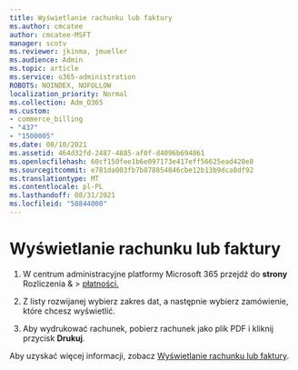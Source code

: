```yaml
---
title: Wyświetlanie rachunku lub faktury
ms.author: cmcatee
author: cmcatee-MSFT
manager: scotv
ms.reviewer: jkinma, jmueller
ms.audience: Admin
ms.topic: article
ms.service: o365-administration
ROBOTS: NOINDEX, NOFOLLOW
localization_priority: Normal
ms.collection: Adm_O365
ms.custom:
- commerce_billing
- "437"
- "1500005"
ms.date: 08/10/2021
ms.assetid: 464d32fd-2487-4885-af0f-d4096b694861
ms.openlocfilehash: 60cf150fee1b6e097173e417eff56625ead420e8
ms.sourcegitcommit: e781da003fb7b878854846cbe12b13b9dca8df92
ms.translationtype: MT
ms.contentlocale: pl-PL
ms.lasthandoff: 08/31/2021
ms.locfileid: "58844000"
---
```

# <a name="view-my-bill-or-invoice"></a>Wyświetlanie rachunku lub faktury

1. W centrum administracyjne platformy Microsoft 365 przejdź do **strony** Rozliczenia & \> [płatności.](https://go.microsoft.com/fwlink/p/?linkid=848039)

2. Z listy rozwijanej wybierz zakres dat, a następnie wybierz zamówienie, które chcesz wyświetlić.

3. Aby wydrukować rachunek, pobierz rachunek jako plik PDF i kliknij przycisk **Drukuj**.

Aby uzyskać więcej informacji, zobacz [Wyświetlanie rachunku lub faktury](https://docs.microsoft.com/microsoft-365/commerce/billing-and-payments/view-your-bill-or-invoice).
